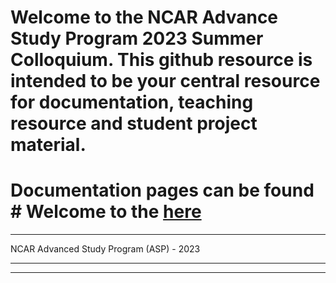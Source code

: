 # Welcome to the NCAR Advance Study Program 2023 Summer Colloquium. This github resource is intended to be your central resource for documentation, teaching resource and student project material. 
# Documentation pages can be found # Welcome to the [here](https://ncar.github.io/ASP-Colloquium-2023/README.html)


<hr>
NCAR Advanced Study Program (ASP) - 2023
<hr>

<hr>



